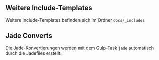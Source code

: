 ## Weitere Include-Templates

Weitere Include-Templates befinden sich im Ordner `docs/_includes`

## Jade Converts

Die Jade-Konvertierungen werden mit dem Gulp-Task `jade` automatisch durch die Jadefiles erstellt.
